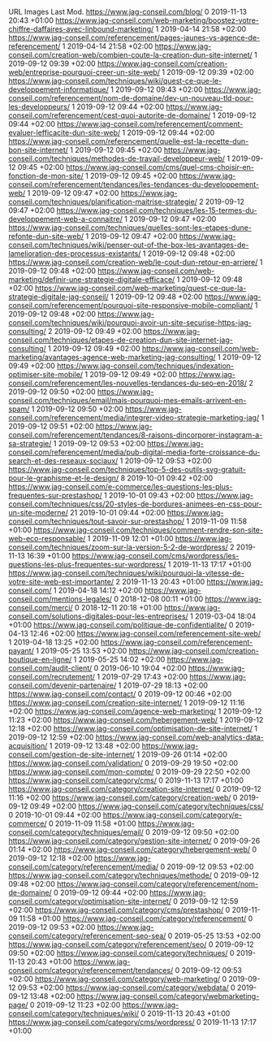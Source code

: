 URL	Images	Last Mod.
https://www.jag-conseil.com/blog/	0	2019-11-13 20:43 +01:00
https://www.jag-conseil.com/web-marketing/boostez-votre-chiffre-daffaires-avec-linbound-marketing/	1	2019-04-14 21:58 +02:00
https://www.jag-conseil.com/referencement/pages-jaunes-vs-agence-de-referencement/	1	2019-04-14 21:58 +02:00
https://www.jag-conseil.com/creation-web/combien-coute-la-creation-dun-site-internet/	1	2019-09-12 09:39 +02:00
https://www.jag-conseil.com/creation-web/entreprise-pourquoi-creer-un-site-web/	1	2019-09-12 09:39 +02:00
https://www.jag-conseil.com/techniques/wiki/quest-ce-que-le-developpement-informatique/	1	2019-09-12 09:43 +02:00
https://www.jag-conseil.com/referencement/nom-de-domaine/dev-un-nouveau-tld-pour-les-developpeurs/	1	2019-09-12 09:44 +02:00
https://www.jag-conseil.com/referencement/cest-quoi-autorite-de-domaine/	1	2019-09-12 09:44 +02:00
https://www.jag-conseil.com/referencement/comment-evaluer-lefficacite-dun-site-web/	1	2019-09-12 09:44 +02:00
https://www.jag-conseil.com/referencement/quelle-est-la-recette-dun-bon-site-internet/	1	2019-09-12 09:45 +02:00
https://www.jag-conseil.com/techniques/methodes-de-travail-developpeur-web/	1	2019-09-12 09:45 +02:00
https://www.jag-conseil.com/cms/quel-cms-choisir-en-fonction-de-mon-site/	1	2019-09-12 09:45 +02:00
https://www.jag-conseil.com/referencement/tendances/les-tendances-du-developpement-web/	1	2019-09-12 09:47 +02:00
https://www.jag-conseil.com/techniques/planification-maitrise-strategie/	2	2019-09-12 09:47 +02:00
https://www.jag-conseil.com/techniques/les-15-termes-du-developpement-web-a-connaitre/	1	2019-09-12 09:47 +02:00
https://www.jag-conseil.com/techniques/quelles-sont-les-etapes-dune-refonte-dun-site-web/	1	2019-09-12 09:47 +02:00
https://www.jag-conseil.com/techniques/wiki/penser-out-of-the-box-les-avantages-de-lamelioration-des-processus-existants/	1	2019-09-12 09:48 +02:00
https://www.jag-conseil.com/creation-web/le-cout-dun-retour-en-arriere/	1	2019-09-12 09:48 +02:00
https://www.jag-conseil.com/web-marketing/definir-une-strategie-digitale-efficace/	1	2019-09-12 09:48 +02:00
https://www.jag-conseil.com/web-marketing/quest-ce-que-la-strategie-digitale-jag-conseil/	1	2019-09-12 09:48 +02:00
https://www.jag-conseil.com/referencement/pourquoi-site-responsive-mobile-compliant/	1	2019-09-12 09:48 +02:00
https://www.jag-conseil.com/techniques/wiki/pourquoi-avoir-un-site-securise-https-jag-consulting/	2	2019-09-12 09:49 +02:00
https://www.jag-conseil.com/techniques/etapes-de-creation-dun-site-internet-jag-consulting/	1	2019-09-12 09:49 +02:00
https://www.jag-conseil.com/web-marketing/avantages-agence-web-marketing-jag-consulting/	1	2019-09-12 09:49 +02:00
https://www.jag-conseil.com/techniques/indexation-optimiser-site-mobile/	1	2019-09-12 09:49 +02:00
https://www.jag-conseil.com/referencement/les-nouvelles-tendances-du-seo-en-2018/	2	2019-09-12 09:50 +02:00
https://www.jag-conseil.com/techniques/email/mais-pourquoi-mes-emails-arrivent-en-spam/	1	2019-09-12 09:50 +02:00
https://www.jag-conseil.com/referencement/media/integrer-video-strategie-marketing-jag/	1	2019-09-12 09:51 +02:00
https://www.jag-conseil.com/referencement/tendances/8-raisons-dincorporer-instagram-a-sa-strategie/	1	2019-09-12 09:53 +02:00
https://www.jag-conseil.com/referencement/media/pub-digital-media-forte-croissance-du-search-et-des-reseaux-sociaux/	1	2019-09-12 09:53 +02:00
https://www.jag-conseil.com/techniques/top-5-des-outils-svg-gratuit-pour-le-graphisme-et-le-design/	8	2019-10-01 09:42 +02:00
https://www.jag-conseil.com/e-commerce/les-questions-les-plus-frequentes-sur-prestashop/	1	2019-10-01 09:43 +02:00
https://www.jag-conseil.com/techniques/css/20-styles-de-bordures-animees-en-css-pour-un-site-moderne/	21	2019-10-01 09:44 +02:00
https://www.jag-conseil.com/techniques/tout-savoir-sur-prestashop/	1	2019-11-09 11:58 +01:00
https://www.jag-conseil.com/techniques/comment-rendre-son-site-web-eco-responsable/	1	2019-11-09 12:01 +01:00
https://www.jag-conseil.com/techniques/zoom-sur-la-version-5-2-de-wordpress/	2	2019-11-13 16:39 +01:00
https://www.jag-conseil.com/cms/wordpress/les-questions-les-plus-frequentes-sur-wordpress/	1	2019-11-13 17:17 +01:00
https://www.jag-conseil.com/techniques/wiki/pourquoi-la-vitesse-de-votre-site-web-est-importante/	2	2019-11-13 20:43 +01:00
https://www.jag-conseil.com/	1	2019-04-18 14:12 +02:00
https://www.jag-conseil.com/mentions-legales/	0	2018-12-08 00:11 +01:00
https://www.jag-conseil.com/merci/	0	2018-12-11 20:18 +01:00
https://www.jag-conseil.com/solutions-digitales-pour-les-entreprises/	1	2019-03-04 18:04 +01:00
https://www.jag-conseil.com/politique-de-confidentialite/	0	2019-04-13 12:46 +02:00
https://www.jag-conseil.com/referencement-site-web/	1	2019-04-18 13:25 +02:00
https://www.jag-conseil.com/referencement-payant/	1	2019-05-25 13:53 +02:00
https://www.jag-conseil.com/creation-boutique-en-ligne/	1	2019-05-25 14:02 +02:00
https://www.jag-conseil.com/audit-client/	0	2019-06-10 19:04 +02:00
https://www.jag-conseil.com/recrutement/	1	2019-07-29 17:43 +02:00
https://www.jag-conseil.com/devenir-partenaire/	1	2019-07-29 18:13 +02:00
https://www.jag-conseil.com/contact/	0	2019-09-12 00:46 +02:00
https://www.jag-conseil.com/creation-site-internet/	1	2019-09-12 11:16 +02:00
https://www.jag-conseil.com/agence-web-marketing/	1	2019-09-12 11:23 +02:00
https://www.jag-conseil.com/hebergement-web/	1	2019-09-12 12:18 +02:00
https://www.jag-conseil.com/optimisation-de-site-internet/	1	2019-09-12 12:59 +02:00
https://www.jag-conseil.com/web-analytics-data-acquisition/	1	2019-09-12 13:48 +02:00
https://www.jag-conseil.com/gestion-de-site-internet/	1	2019-09-26 01:14 +02:00
https://www.jag-conseil.com/validation/	0	2019-09-29 19:50 +02:00
https://www.jag-conseil.com/mon-compte/	0	2019-09-29 22:50 +02:00
https://www.jag-conseil.com/category/cms/	0	2019-11-13 17:17 +01:00
https://www.jag-conseil.com/category/creation-site-internet/	0	2019-09-12 11:16 +02:00
https://www.jag-conseil.com/category/creation-web/	0	2019-09-12 09:49 +02:00
https://www.jag-conseil.com/category/techniques/css/	0	2019-10-01 09:44 +02:00
https://www.jag-conseil.com/category/e-commerce/	0	2019-11-09 11:58 +01:00
https://www.jag-conseil.com/category/techniques/email/	0	2019-09-12 09:50 +02:00
https://www.jag-conseil.com/category/gestion-site-internet/	0	2019-09-26 01:14 +02:00
https://www.jag-conseil.com/category/hebergement-web/	0	2019-09-12 12:18 +02:00
https://www.jag-conseil.com/category/referencement/media/	0	2019-09-12 09:53 +02:00
https://www.jag-conseil.com/category/techniques/methode/	0	2019-09-12 09:48 +02:00
https://www.jag-conseil.com/category/referencement/nom-de-domaine/	0	2019-09-12 09:44 +02:00
https://www.jag-conseil.com/category/optimisation-site-internet/	0	2019-09-12 12:59 +02:00
https://www.jag-conseil.com/category/cms/prestashop/	0	2019-11-09 11:58 +01:00
https://www.jag-conseil.com/category/referencement/	0	2019-09-12 09:53 +02:00
https://www.jag-conseil.com/category/referencement-seo-sea/	0	2019-05-25 13:53 +02:00
https://www.jag-conseil.com/category/referencement/seo/	0	2019-09-12 09:50 +02:00
https://www.jag-conseil.com/category/techniques/	0	2019-11-13 20:43 +01:00
https://www.jag-conseil.com/category/referencement/tendances/	0	2019-09-12 09:53 +02:00
https://www.jag-conseil.com/category/web-marketing/	0	2019-09-12 09:53 +02:00
https://www.jag-conseil.com/category/webdata/	0	2019-09-12 13:48 +02:00
https://www.jag-conseil.com/category/webmarketing-page/	0	2019-09-12 11:23 +02:00
https://www.jag-conseil.com/category/techniques/wiki/	0	2019-11-13 20:43 +01:00
https://www.jag-conseil.com/category/cms/wordpress/	0	2019-11-13 17:17 +01:00
